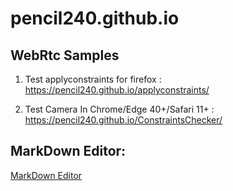 # pencil240.github.io
## WebRtc Samples

1. Test applyconstraints for firefox : 
https://pencil240.github.io/applyconstraints/

2. Test Camera In Chrome/Edge 40+/Safari 11+  : 
https://pencil240.github.io/ConstraintsChecker/


## MarkDown Editor:
[MarkDown Editor](https://pencil240.github.io/MarkdownEdit/)

